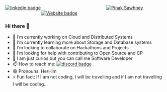 [![linkedin badge](https://img.shields.io/badge/LinkedIn-0077B5?style=for-the-badge&logo=linkedin&logoColor=white)](https://www.linkedin.com/in/pinaksawhney/)       &nbsp; &nbsp; &nbsp; &nbsp; &nbsp; &nbsp; &nbsp; &nbsp; &nbsp; &nbsp; &nbsp; &nbsp; &nbsp; &nbsp; &nbsp; &nbsp; &nbsp; &nbsp; &nbsp; &nbsp; &nbsp; &nbsp; &nbsp; &nbsp; &nbsp;&nbsp; &nbsp;[![Pinak Sawhney](https://img.shields.io/endpoint?label=Pinak%20Sawhney&logo=devpost&style=for-the-badge&url=https%3A%2F%2Fshields.redsparr0w.com%2F2473%2Fmonday)](https://devpost.com/psawhney)
&nbsp; &nbsp; &nbsp; &nbsp; &nbsp; &nbsp; &nbsp; &nbsp; &nbsp; &nbsp; &nbsp; &nbsp; &nbsp; &nbsp; &nbsp; &nbsp; &nbsp;&nbsp; &nbsp;&nbsp; &nbsp;&nbsp; &nbsp;&nbsp; &nbsp;[![Website badge](https://img.shields.io/website?style=for-the-badge&url=https%3A%2F%2Fpinaksawhney.github.io%2F)](http://pinaksawhney.github.io/)

### Hi there 👋

- 🔭 I’m currently working on Cloud and Distributed Systems
- 🌱 I’m currently learning more about Storage and Database systems
- 👯 I’m looking to collaborate on Hackathons and Projects
- 🤔 I’m looking for help with contributing to Open Source and CP
- 💬 I am just curios but you can call me Software Developer
- 📫 How to reach me:  [![discord badge](https://img.shields.io/discord/802033003298684958?logo=discord)](https://discord.gg/7x5vhv89)
- 😄 Pronouns: He/Him
- ⚡ Fun fact: If I am not coding, I will be travelling and if I am not travelling I will be coding...
